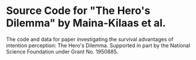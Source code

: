 # Source Code for "The Hero's Dilemma" by Maina-Kilaas et al.

The code and data for paper investigating the survival advantages of intention perception: The Hero's Dilemma. Supported in part by the National
Science Foundation under Grant No. 1950885.
